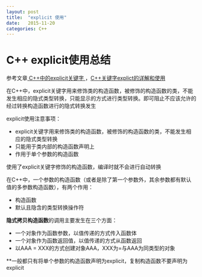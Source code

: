 ```yaml
---
layout: post
title:  "explicit 使用"
date:   2015-11-20
categories: C++
---
```


# C++ explicit使用总结

参考文章[ C++中的explicit关键字 ](http://blog.csdn.net/chollima/article/details/3486230)，[C++关键字explict的详解和使用](http://blog.csdn.net/cbNotes/article/details/39551023)

在C++中，explicit关键字用来修饰类的构造函数，被修饰的构造函数的类，不能发生相应的隐式类型转换，只能显示的方式进行类型转换。即可阻止不应该允许的经过转换构造函数进行的隐式转换发生

explicit使用注意事项：

- explicit关键字用来修饰类的构造函数，被修饰的构造函数的类，不能发生相应的隐式类型转换
- 只能用于类内部的构造函数声明上
- 作用于单个参数的构造函数

使用了explicit关键字修饰的构造函数，编译时就不会进行自动转换

在C++中，一个参数的构造函数（或者是除了第一个参数外，其余参数都有默认值的多参数构造函数），有两个作用：

- 构造函数
- 默认且隐含的类型转换操作符

**隐式拷贝构造函数**的调用主要发生在三个方面：

- 一个对象作为函数参数，以值传递的方式传入函数体
- 一个对象作为函数返回值，以值传递的方式从函数返回
- 以AAA = XXX的方式创建对象AAA，XXX为=与AAA为同类型的对象

**一般都只有将单个参数的构造函数声明为explicit，复制构造函数不要声明为explicit
